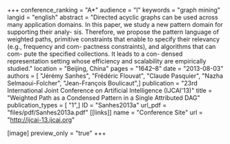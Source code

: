 +++
conference_ranking = "A*"
audience = "I"
keywords = "graph mining"
langid = "english"
abstract = "Directed acyclic graphs can be used across many application domains. In this paper, we study a new pattern domain for supporting their analy- sis. Therefore, we propose the pattern language of weighted paths, primitive constraints that enable to specify their relevancy (e.g., frequency and com- pactness constraints), and algorithms that can com- pute the specified collections. It leads to a con- densed representation setting whose efficiency and scalability are empirically studied."
location = "Beijing, China"
pages = "1642–8"
date = "2013-08-03"
authors = [ "Jérémy Sanhes", "Frédéric Flouvat", "Claude Pasquier", "Nazha Selmaoui-Folcher", "Jean-François Boulicaut",]
publication = "23rd International Joint Conference on Artificial Intelligence (IJCAI'13)"
title = "Weighted Path as a Condensed Pattern in a Single Attributed DAG"
publication_types = [ "1",]
ID = "Sanhes2013a"
url_pdf = "files/pdf/Sanhes2013a.pdf"
[[links]]
name = "Conference Site"
url = "http://ijcai-13.ijcai.org"

[image]
preview_only = "true"
+++

